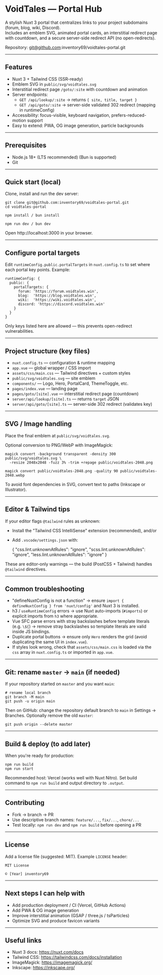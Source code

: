 # VoidTales — Portal Hub

A stylish Nuxt 3 portal that centralizes links to your project subdomains (forum, blog, wiki, Discord).  
Includes an emblem SVG, animated portal cards, an interstitial redirect page with countdown, and a secure server-side redirect API (no open-redirects).

Repository: git@github.com:inventory69/voidtales-portal.git

---

## Features

- Nuxt 3 + Tailwind CSS (SSR-ready)  
- Emblem SVG in `public/svg/voidtales.svg`  
- Interstitial redirect page `/goto/:site` with countdown and animation  
- Server endpoints:
    - `GET /api/lookup/:site` → returns `{ site, title, target }`
    - `GET /api/goto/:site` → server-side validated 302 redirect (mapping in runtimeConfig)
- Accessibility: focus-visible, keyboard navigation, prefers-reduced-motion support  
- Easy to extend: PWA, OG image generation, particle backgrounds

---

## Prerequisites

- Node.js 18+ (LTS recommended) (Bun is supported)
- Git

---

## Quick start (local)

Clone, install and run the dev server:

    git clone git@github.com:inventory69/voidtales-portal.git
    cd voidtales-portal

    npm install / bun install

    npm run dev / bun dev

Open http://localhost:3000 in your browser.

---

## Configure portal targets

Edit `runtimeConfig.public.portalTargets` in `nuxt.config.ts` to set where each portal key points. Example:

    runtimeConfig: {
      public: {
        portalTargets: {
          forum: 'https://forum.voidtales.win',
          blog:  'https://blog.voidtales.win',
          wiki:  'https://wiki.voidtales.win',
          discord: 'https://discord.voidtales.win'
        }
      }
    }

Only keys listed here are allowed — this prevents open-redirect vulnerabilities.

---

## Project structure (key files)

- `nuxt.config.ts` — configuration & runtime mapping  
- `app.vue` — global wrapper / CSS import  
- `assets/css/main.css` — Tailwind directives + custom styles  
- `public/svg/voidtales.svg` — site emblem  
- `components/` — Logo, Hero, PortalCard, ThemeToggle, etc.  
- `pages/index.vue` — landing page  
- `pages/goto/[site].vue` — interstitial redirect page (countdown)  
- `server/api/lookup/[site].ts` — returns `target` JSON  
- `server/api/goto/[site].ts` — server-side 302 redirect (validates key)

---

## SVG / Image handling

Place the final emblem at `public/svg/voidtales.svg`.

Optional conversion to PNG/WebP with ImageMagick:

    magick convert -background transparent -density 300 public/svg/voidtales.svg \
      -resize 2048x2048 -fuzz 3% -trim +repage public/voidtales-2048.png

    magick convert public/voidtales-2048.png -quality 90 public/voidtales-2048.webp

To avoid font dependencies in SVG, convert text to paths (Inkscape or Illustrator).

---

## Editor & Tailwind tips

If your editor flags `@tailwind` rules as unknown:

- Install the "Tailwind CSS IntelliSense" extension (recommended), and/or
- Add `.vscode/settings.json` with:

    {
      "css.lint.unknownAtRules": "ignore",
      "scss.lint.unknownAtRules": "ignore",
      "less.lint.unknownAtRules": "ignore"
    }

These are editor-only warnings — the build (PostCSS + Tailwind) handles `@tailwind` directives.

---

## Common troubleshooting

- "defineNuxtConfig is not a function" → ensure `import { defineNuxtConfig } from 'nuxt/config'` and Nuxt 3 is installed.  
- h3 / `useRuntimeConfig` errors → use Nuxt auto-imports (`#imports`) or explicit imports from `h3` where appropriate.  
- Vue SFC parse errors with stray backslashes before template literals (e.g. `\${`) → remove stray backslashes so template literals are valid inside JS bindings.  
- Duplicate portal buttons → ensure only `Hero` renders the grid (avoid duplicating the same UI in `index.vue`).  
- If styles look wrong, check that `assets/css/main.css` is loaded via the `css` array in `nuxt.config.ts` or imported in `app.vue`.

---

## Git: rename `master` → `main` (if needed)

If your repository started on `master` and you want `main`:

    # rename local branch
    git branch -M main
    git push -u origin main

Then on GitHub: change the repository default branch to `main` in Settings → Branches. Optionally remove the old `master`:

    git push origin --delete master

---

## Build & deploy (to add later)

When you're ready for production:

    npm run build
    npm run start

Recommended host: Vercel (works well with Nuxt Nitro). Set build command to `npm run build` and output directory to `.output`.

---

## Contributing

- Fork → branch → PR  
- Use descriptive branch names: `feature/...`, `fix/...`, `chore/...`  
- Test locally: `npm run dev` and `npm run build` before opening a PR

---

## License

Add a license file (suggested: MIT). Example `LICENSE` header:

    MIT License

    © [Year] inventory69

---

## Next steps I can help with

- Add production deployment / CI (Vercel, GitHub Actions)  
- Add PWA & OG image generation  
- Improve interstitial animation (GSAP / three.js / tsParticles)  
- Optimize SVG and produce favicon variants

---

## Useful links

- Nuxt 3 docs: https://nuxt.com/docs  
- Tailwind CSS: https://tailwindcss.com/docs/installation  
- ImageMagick: https://imagemagick.org/  
- Inkscape: https://inkscape.org/

